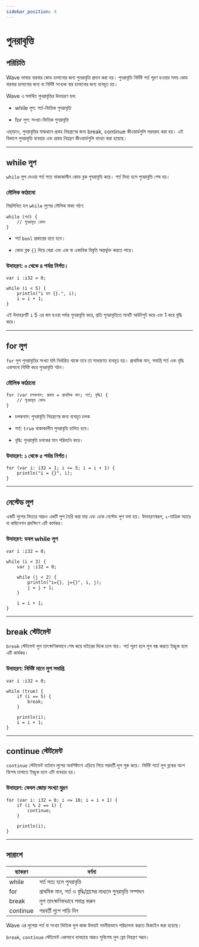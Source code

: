 ```yaml
---
sidebar_position: 4
---
```


# পুনরাবৃত্তি

## পরিচিতি

Wave ভাষায় বারবার কোড চালানোর জন্য পুনরাবৃত্তি প্রদান করা হয়।
পুনরাবৃত্তি নির্দিষ্ট শর্ত পূরণ হওয়ার সময় কোড বারবার চালানোর জন্য বা নির্দিষ্ট সংখ্যক বার চালানোর জন্য ব্যবহৃত হয়।

Wave এ সমর্থিত পুনরাবৃত্তির উদাহরণ হল:

- while লুপ: শর্ত-ভিত্তিক পুনরাবৃত্তি

- for লুপ: সংখ্যা-ভিত্তিক পুনরাবৃত্তি

এছাড়াও, পুনরাবৃত্তির মাঝখানে প্রবাহ নিয়ন্ত্রণের জন্য break, continue কীওয়ার্ডগুলি সরবরাহ করা হয়।
এই বিভাগে পুনরাবৃত্তি ব্যবহার এবং প্রবাহ নিয়ন্ত্রণ কীওয়ার্ডগুলি ব্যাখ্যা করা হয়েছে।

---

## while লুপ

`while` লুপ দেওয়া শর্ত সত্য থাকাকালীন কোড ব্লক পুনরাবৃত্তি করে।
শর্ত মিথ্য হলে পুনরাবৃত্তি শেষ হয়।

### মৌলিক কাঠামো

নিম্নলিখিত হল `while` লুপের মৌলিক বাক্য গঠণ:

```wave
while (শর্ত) {
    // পুনরাবৃত্ত কোড
}
```

- শর্ত `bool` প্রকারের হতে হবে।

- কোড ব্লক `{}` দিয়ে ঘেরা এবং এক বা একাধিক বিবৃতি অন্তর্ভুক্ত করতে পারে।

### উদাহরণ: ০ থেকে ৪ পর্যন্ত নির্গত।

```wave
var i :i32 = 0;

while (i < 5) {
    println("i হল {}.", i);
    i = i + 1;
}
```

এই উদাহরণটি `i` 5 এর কম হওয়া পর্যন্ত পুনরাবৃত্তি করে, প্রতি পুনরাবৃত্তিতে মানটি আউটপুট করে এবং 1 করে বৃদ্ধি করে।

---

## for লুপ

`for` লুপ পুনরাবৃত্তির সংখ্যা যদি নির্ধারিত থাকে তবে তা সাধারণত ব্যবহৃত হয়।
প্রাথমিক মান, সমাপ্তি শর্ত এবং বৃদ্ধি একসাথে নির্দিষ্ট করে পুনরাবৃত্তি গঠন।

### মৌলিক কাঠামো

```wave
for (var চলকনাম: প্রকার = প্রাথমিক মান; শর্ত; বৃদ্ধি) {
    // পুনরাবৃত্ত কোড
}
```

- চলকনাম: পুনরাবৃত্তি নিয়ন্ত্রণের জন্য ব্যবহৃত চলক

- শর্ত: `true` থাকাকালীন পুনরাবৃত্তি চালিত হবে।

- বৃদ্ধি: পুনরাবৃত্তি চলকের মান পরিবর্তন করে।

### উদাহরণ: ১ থেকে ৫ পর্যন্ত নির্গত।

```wave
for (var i: i32 = 1; i <= 5; i = i + 1) {
    println("i = {}", i);
}
```

---

## নেস্টেড লুপ

একটি লুপের ভিতরে আরও একটি লুপ তৈরি করা যায় এবং একে নেস্টেড লুপ বলা হয়।
উদাহরণস্বরূপ, ২-মাত্রিক অ্যারে বা কম্বিনেশন প্রদক্ষিণে এটি কার্যকর।

### উদাহরণ: ডবল while লুপ

```wave
var i :i32 = 0;

while (i < 3) {
    var j :i32 = 0;

    while (j < 2) {
        println("i={}, j={}", i, j);
        j = j + 1;
    }

    i = i + 1;
}
```

---

## break স্টেটমেন্ট

`break` স্টেটমেন্ট লুপ তাৎক্ষণিকভাবে শেষ করে বাইরের দিকে চলে যায়।
শর্ত পূরণ হলে লুপ বন্ধ করতে ইচ্ছুক হলে এটি কার্যকর।

### উদাহরণ: নির্দিষ্ট মানে লুপ সমাপ্তি

```wave
var i :i32 = 0;

while (true) {
    if (i == 5) {
        break;
    }

    println(i);
    i = i + 1;
}
```

---

## continue স্টেটমেন্ট

`continue` স্টেটমেন্ট বর্তমান লুপের অবশিষ্টাংশ এড়িয়ে গিয়ে পরবর্তী লুপ শুরু করে।
নির্দিষ্ট শর্তে লুপ ব্লকের অংশ বিশেষ চালাতে ইচ্ছুক হলে এটি ব্যবহার হয়।

### উদাহরণ: কেবল জোড় সংখ্যা মুদ্রণ

```wave
for (var i: i32 = 0; i <= 10; i = i + 1) {
    if (i % 2 == 1) {
        continue;
    }

    println(i);
}
```

---

## সারাংশ

| ব্যাকরণ  | বর্ণনা                                                          |
| -------- | --------------------------------------------------------------- |
| while    | শর্ত সত্য হলে পুনরাবৃত্তি                                       |
| for      | প্রাথমিক মান, শর্ত ও বৃদ্ধি/হ্রাসের মাধ্যমে পুনরাবৃত্তি সম্পাদন |
| break    | লুপ তাৎক্ষণিকভাবে সমাপ্ত করুন                                   |
| continue | পরবর্তী লুপে পাড়ি দিন                                          |

Wave এর লুপেরা শর্ত বা সংখ্যা ভিত্তিক লুপ কাজ উভয়ই নমনীয়ভাবে পরিচালনা করতে ডিজাইন করা হয়েছে।

`break`, `continue` স্টেটমেন্ট একসাথে ব্যবহারে আরও সুবিশেষ লুপ ফ্লো নিয়ন্ত্রণ সম্ভব।